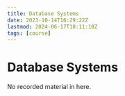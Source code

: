 ```yaml
---
title: Database Systems
date: 2023-10-14T16:29:22Z
lastmod: 2024-06-17T18:11:10Z
tags: [course]
---
```


# Database Systems

No recorded material in here.
